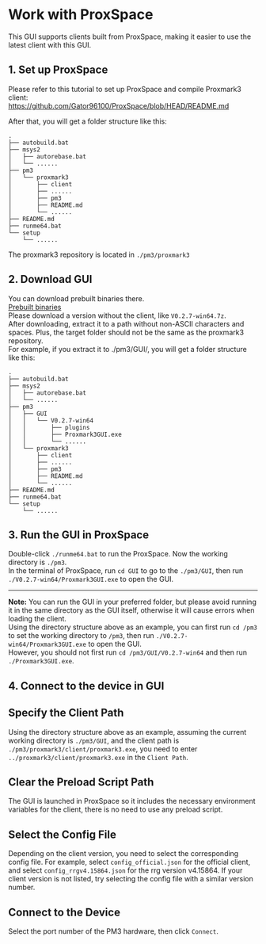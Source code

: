 # Work with ProxSpace
This GUI supports clients built from ProxSpace, making it easier to use the latest client with this GUI.  

## 1. Set up ProxSpace  
Please refer to this tutorial to set up ProxSpace and compile Proxmark3 client:  
https://github.com/Gator96100/ProxSpace/blob/HEAD/README.md  

After that, you will get a folder structure like this:  
```
.
├── autobuild.bat
├── msys2
│   ├── autorebase.bat
│   └── ......
├── pm3
│   └── proxmark3
│       ├── client
│       ├── ......
│       ├── pm3
│       ├── README.md
│       └── ......
├── README.md
├── runme64.bat
└── setup
    └── ......
```
The proxmark3 repository is located in `./pm3/proxmark3`

## 2. Download GUI
You can download prebuilt binaries there.  
[Prebuilt binaries](../../../README.md#download-binaries-for-windows)  
Please download a version without the client, like `V0.2.7-win64.7z`.  
After downloading, extract it to a path without non-ASCII characters and spaces. Plus, the target folder should not be the same as the proxmark3 repository.  
For example, if you extract it to ./pm3/GUI/, you will get a folder structure like this:  
```
.
├── autobuild.bat
├── msys2
│   ├── autorebase.bat
│   └── ......
├── pm3
│   ├── GUI
│   │   └── V0.2.7-win64
│   │       ├── plugins
│   │       ├── Proxmark3GUI.exe
│   │       └── ......
│   └── proxmark3
│       ├── client
│       ├── ......
│       ├── pm3
│       ├── README.md
│       └── ......
├── README.md
├── runme64.bat
└── setup
    └── ......
```

## 3. Run the GUI in ProxSpace
Double-click `./runme64.bat` to run the ProxSpace. Now the working directory is `./pm3`.  
In the terminal of ProxSpace, run `cd GUI` to go to the `./pm3/GUI`, then run `./V0.2.7-win64/Proxmark3GUI.exe` to open the GUI.  
***  
**Note:** You can run the GUI in your preferred folder, but please avoid running it in the same directory as the GUI itself, otherwise it will cause errors when loading the client.  
Using the directory structure above as an example, you can first run `cd /pm3` to set the working directory to `/pm3`, then run `./V0.2.7-win64/Proxmark3GUI.exe` to open the GUI.  
However, you should not first run `cd /pm3/GUI/V0.2.7-win64` and then run `./Proxmark3GUI.exe`.  

## 4. Connect to the device in GUI

## Specify the Client Path
Using the directory structure above as an example, assuming the current working directory is `./pm3/GUI`, and the client path is `./pm3/proxmark3/client/proxmark3.exe`, you need to enter `../proxmark3/client/proxmark3.exe` in the `Client Path`.

## Clear the Preload Script Path
The GUI is launched in ProxSpace so it includes the necessary environment variables for the client, there is no need to use any preload script.

## Select the Config File
Depending on the client version, you need to select the corresponding config file. For example, select `config_official.json` for the official client, and select `config_rrgv4.15864.json` for the rrg version v4.15864. If your client version is not listed, try selecting the config file with a similar version number.  

## Connect to the Device
Select the port number of the PM3 hardware, then click `Connect`.
